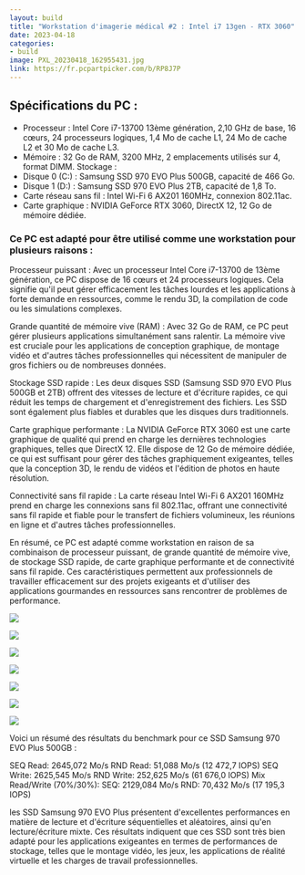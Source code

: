 ```yaml
---
layout: build
title: "Workstation d'imagerie médical #2 : Intel i7 13gen - RTX 3060"
date: 2023-04-18
categories:
- build
image: PXL_20230418_162955431.jpg
link: https://fr.pcpartpicker.com/b/RP8J7P
---
```


## Spécifications du PC :

- Processeur : Intel Core i7-13700 13ème génération, 2,10 GHz de base, 16 cœurs, 24 processeurs logiques, 1,4 Mo de cache L1, 24 Mo de cache L2 et 30 Mo de cache L3.
- Mémoire : 32 Go de RAM, 3200 MHz, 2 emplacements utilisés sur 4, format DIMM.
Stockage :
- Disque 0 (C:) : Samsung SSD 970 EVO Plus 500GB, capacité de 466 Go.
- Disque 1 (D:) : Samsung SSD 970 EVO Plus 2TB, capacité de 1,8 To.
- Carte réseau sans fil : Intel Wi-Fi 6 AX201 160MHz, connexion 802.11ac.
- Carte graphique : NVIDIA GeForce RTX 3060, DirectX 12, 12 Go de mémoire dédiée.

### Ce PC est adapté pour être utilisé comme une workstation pour plusieurs raisons :

Processeur puissant : Avec un processeur Intel Core i7-13700 de 13ème génération, ce PC dispose de 16 cœurs et 24 processeurs logiques. Cela signifie qu'il peut gérer efficacement les tâches lourdes et les applications à forte demande en ressources, comme le rendu 3D, la compilation de code ou les simulations complexes.

Grande quantité de mémoire vive (RAM) : Avec 32 Go de RAM, ce PC peut gérer plusieurs applications simultanément sans ralentir. La mémoire vive est cruciale pour les applications de conception graphique, de montage vidéo et d'autres tâches professionnelles qui nécessitent de manipuler de gros fichiers ou de nombreuses données.

Stockage SSD rapide : Les deux disques SSD (Samsung SSD 970 EVO Plus 500GB et 2TB) offrent des vitesses de lecture et d'écriture rapides, ce qui réduit les temps de chargement et d'enregistrement des fichiers. Les SSD sont également plus fiables et durables que les disques durs traditionnels.

Carte graphique performante : La NVIDIA GeForce RTX 3060 est une carte graphique de qualité qui prend en charge les dernières technologies graphiques, telles que DirectX 12. Elle dispose de 12 Go de mémoire dédiée, ce qui est suffisant pour gérer des tâches graphiquement exigeantes, telles que la conception 3D, le rendu de vidéos et l'édition de photos en haute résolution.

Connectivité sans fil rapide : La carte réseau Intel Wi-Fi 6 AX201 160MHz prend en charge les connexions sans fil 802.11ac, offrant une connectivité sans fil rapide et fiable pour le transfert de fichiers volumineux, les réunions en ligne et d'autres tâches professionnelles.

En résumé, ce PC est adapté comme workstation en raison de sa combinaison de processeur puissant, de grande quantité de mémoire vive, de stockage SSD rapide, de carte graphique performante et de connectivité sans fil rapide. Ces caractéristiques permettent aux professionnels de travailler efficacement sur des projets exigeants et d'utiliser des applications gourmandes en ressources sans rencontrer de problèmes de performance.

![](https://cdna.pcpartpicker.com/static/forever/images/userbuild/428044.38a57b531a328c78377fda34cd412257.1600.jpg)

![](https://cdna.pcpartpicker.com/static/forever/images/userbuild/428044.9d3ebdb081f64d531d7d03a9482ff7b7.1600.jpg)

![](https://cdna.pcpartpicker.com/static/forever/images/userbuild/428044.da5e52bdf2386302ea1abefc46c31b5e.1600.jpg)

![](https://cdna.pcpartpicker.com/static/forever/images/userbuild/428044.dc8b1b9ed74004fc7f1ada7831a7aff0.1600.jpg)

![](https://cdna.pcpartpicker.com/static/forever/images/userbuild/428044.90793881d0a9742ceb7ca4b4caa446de.1600.jpg)

![](https://cdna.pcpartpicker.com/static/forever/images/userbuild/428044.acc3ac0c0eb655df24e2f35f21739d17.1600.jpg)

![](https://cdna.pcpartpicker.com/static/forever/images/userbuild/428044.7b534fe0c3986504796876d24ce4ef82.1600.jpg)

Voici un résumé des résultats du benchmark pour ce SSD Samsung 970 EVO Plus 500GB :

SEQ Read: 2645,072 Mo/s
RND Read: 51,088 Mo/s (12 472,7 IOPS)
SEQ Write: 2625,545 Mo/s
RND Write: 252,625 Mo/s (61 676,0 IOPS)
Mix Read/Write (70%/30%):
SEQ: 2129,084 Mo/s
RND: 70,432 Mo/s (17 195,3 IOPS)

les SSD Samsung 970 EVO Plus présentent d'excellentes performances en matière de lecture et d'écriture séquentielles et aléatoires, ainsi qu'en lecture/écriture mixte. Ces résultats indiquent que ces SSD sont très bien adapté pour les applications exigeantes en termes de performances de stockage, telles que le montage vidéo, les jeux, les applications de réalité virtuelle et les charges de travail professionnelles.